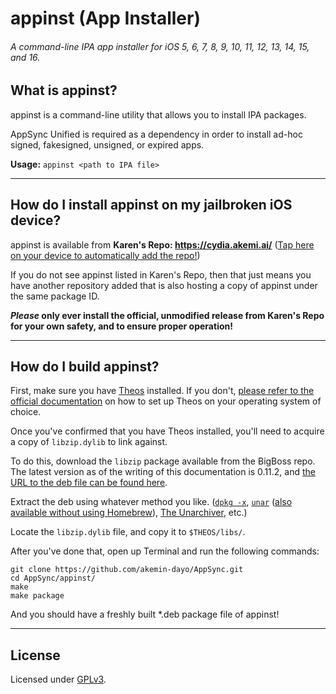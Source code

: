 # appinst (App Installer)
###### A command-line IPA app installer for iOS 5, 6, 7, 8, 9, 10, 11, 12, 13, 14, 15, and 16.

## What is appinst?

appinst is a command-line utility that allows you to install IPA packages.

AppSync Unified is required as a dependency in order to install ad-hoc signed, fakesigned, unsigned, or expired apps.

**Usage:** `appinst <path to IPA file>`

---

## How do I install appinst on my jailbroken iOS device?

appinst is available from **Karen's Repo: https://cydia.akemi.ai/** ([Tap here on your device to automatically add the repo!](https://cydia.akemi.ai/add.php))

If you do not see appinst listed in Karen's Repo, then that just means you have another repository added that is also hosting a copy of appinst under the same package ID.

**_Please_ only ever install the official, unmodified release from Karen's Repo for your own safety, and to ensure proper operation!**

---

## How do I build appinst?

First, make sure you have [Theos](https://github.com/theos/theos) installed. If you don't, [please refer to the official documentation](https://github.com/theos/theos/wiki/Installation) on how to set up Theos on your operating system of choice.

Once you've confirmed that you have Theos installed, you'll need to acquire a copy of `libzip.dylib` to link against.

To do this, download the `libzip` package available from the BigBoss repo. The latest version as of the writing of this documentation is 0.11.2, and [the URL to the deb file can be found here](http://apt.thebigboss.org/repofiles/cydia/debs2.0/libzip_0.11.2.deb).

Extract the deb using whatever method you like. ([`dpkg -x`](https://formulae.brew.sh/formula/dpkg), [`unar`](https://formulae.brew.sh/formula/unar) ([also available without using Homebrew](https://theunarchiver.com/command-line)), [The Unarchiver](https://theunarchiver.com/), etc.)

Locate the `libzip.dylib` file, and copy it to `$THEOS/libs/`.

After you've done that, open up Terminal and run the following commands:

```shell
git clone https://github.com/akemin-dayo/AppSync.git
cd AppSync/appinst/
make
make package
```

And you should have a freshly built *.deb package file of appinst!

---

## License

Licensed under [GPLv3](http://www.gnu.org/copyleft/gpl.html).
